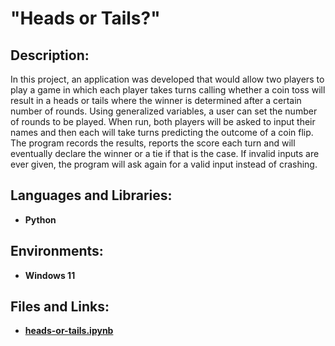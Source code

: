 <h1>"Heads or Tails?"</h1>

<h2>Description:</h2>
In this project, an application was developed that would allow two players to play a game in which each player takes turns calling whether a coin toss will result in a heads or tails where the winner is determined after a certain number of rounds. Using generalized variables, a user can set the number of rounds to be played. When run, both players will be asked to input their names and then each will take turns predicting the outcome of a coin flip. The program records the results, reports the score each turn and will eventually declare the winner or a tie if that is the case. If invalid inputs are ever given, the program will ask again for a valid input instead of crashing.
<br />

<h2>Languages and Libraries:</h2>

- <b>Python</b> 

<h2>Environments:</h2>

- <b>Windows 11</b> 

<h2>Files and Links:</h2>

- <b>[heads-or-tails.ipynb](https://github.com/andrew-disario/heads-or-tails/blob/main/heads-or-tails.ipynb)</b> 
